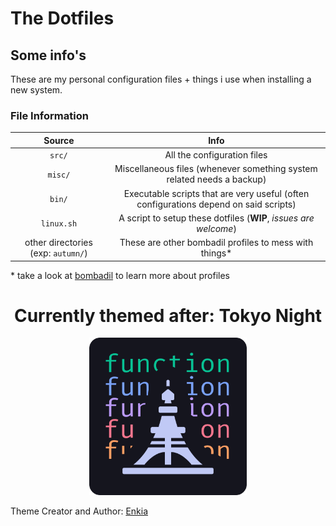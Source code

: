 # The Dotfiles
## Some info's
These are my personal configuration files + things i use when installing a new system.

### File Information

|               Source               |                             Info                             |
| :--------------------------------: | :----------------------------------------------------------: |
|               `src/`               |                 All the configuration files                  |
|              `misc/`               | Miscellaneous files (whenever something system related needs a backup) |
|               `bin/`               | Executable scripts that are very useful (often configurations depend on said scripts) |
|             `linux.sh`             | A script to setup these dotfiles (**WIP**, *issues are welcome*) |
| other directories (exp: `autumn/`) |        These are other bombadil profiles to mess with things\*          |

 \* take a look at [bombadil](https://github.com/oknozor/toml-bombadil) to learn more about profiles


<div align="center">
    <h1>Currently themed after: Tokyo Night</h1>
    <p></p>
    <img src=./tokyonight/img/icon.png height=50% width=50%>
</div>

Theme Creator and Author: [Enkia](https://github.com/enkia)

